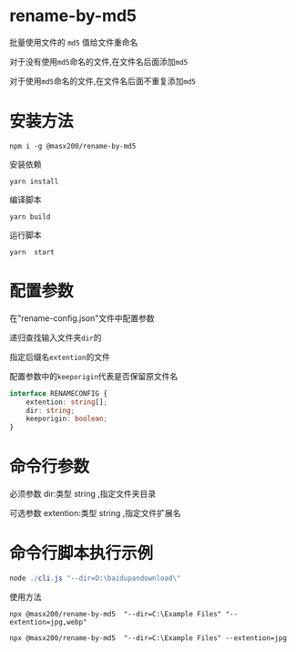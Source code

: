 # rename-by-md5

批量使用文件的 `md5` 值给文件重命名

对于没有使用`md5`命名的文件,在文件名后面添加`md5`

对于使用`md5`命名的文件,在文件名后面不重复添加`md5`

# 安装方法

```shell
npm i -g @masx200/rename-by-md5
```

安装依赖

```
yarn install
```

编译脚本

```
yarn build
```

运行脚本

```
yarn  start
```

# 配置参数

在"rename-config.json"文件中配置参数

递归查找输入文件夹`dir`的

指定后缀名`extention`的文件

配置参数中的`keeporigin`代表是否保留原文件名

```ts
interface RENAMECONFIG {
    extention: string[];
    dir: string;
    keeporigin: boolean;
}
```

# 命令行参数

必须参数 dir:类型 string ,指定文件夹目录

可选参数 extention:类型 string ,指定文件扩展名

# 命令行脚本执行示例

```powershell
node ./cli.js "--dir=D:\baidupandownload\"
```

使用方法

```shell
npx @masx200/rename-by-md5  "--dir=C:\Example Files" "--extention=jpg,webp"
```

```shell
npx @masx200/rename-by-md5  "--dir=C:\Example Files" --extention=jpg
```
